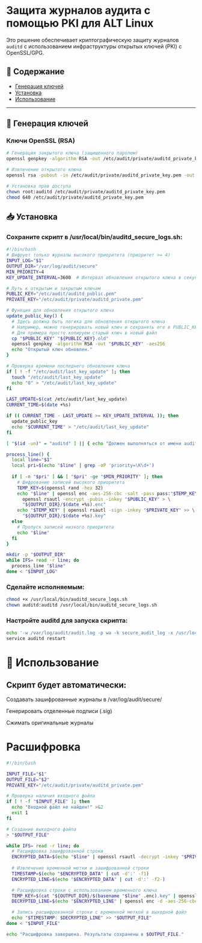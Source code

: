 # Защита журналов аудита с помощью PKI для ALT Linux

Это решение обеспечивает криптографическую защиту журналов `auditd` с использованием инфраструктуры открытых ключей (PKI) с OpenSSL/GPG.

## 📜 Содержание
- [Генерация ключей](#-генерация-ключей)
- [Установка](#-установка)
- [Использование](#-использование)

---

## 🔐 Генерация ключей

### Ключи OpenSSL (RSA)
```bash
# Генерация закрытого ключа (защищенного паролем)
openssl genpkey -algorithm RSA -out /etc/audit/private/auditd_private_key.pem -aes256

# Извлечение открытого ключа
openssl rsa -pubout -in /etc/audit/private/auditd_private_key.pem -out /etc/audit/auditd_public_key.pem

# Установка прав доступа
chown root:auditd /etc/audit/private/auditd_private_key.pem
chmod 640 /etc/audit/private/auditd_private_key.pem
```

## 📥 Установка
### Сохраните скрипт в /usr/local/bin/auditd_secure_logs.sh:

```bash
#!/bin/bash
# Шифрует только журналы высокого приоритета (приоритет >= 4)
INPUT_LOG="$1"
OUTPUT_DIR="/var/log/audit/secure"
MIN_PRIORITY=4
KEY_UPDATE_INTERVAL=3600  # Интервал обновления открытого ключа в секундах (1 час)

# Путь к открытым и закрытым ключам
PUBLIC_KEY="/etc/audit/auditd_public.pem"
PRIVATE_KEY="/etc/audit/private/auditd_private.pem"

# Функция для обновления открытого ключа
update_public_key() {
  # Здесь должна быть логика для обновления открытого ключа
  # Например, можно генерировать новый ключ и сохранять его в PUBLIC_KEY
  # Для примера просто копируем старый ключ в новый файл
  cp "$PUBLIC_KEY" "${PUBLIC_KEY}.old"
  openssl genpkey -algorithm RSA -out "$PUBLIC_KEY" -aes256
  echo "Открытый ключ обновлен."
}

# Проверка времени последнего обновления ключа
if [ ! -f "/etc/audit/last_key_update" ]; then
  touch "/etc/audit/last_key_update"
  echo "0" > "/etc/audit/last_key_update"
fi

LAST_UPDATE=$(cat /etc/audit/last_key_update)
CURRENT_TIME=$(date +%s)

if (( CURRENT_TIME - LAST_UPDATE >= KEY_UPDATE_INTERVAL )); then
  update_public_key
  echo "$CURRENT_TIME" > "/etc/audit/last_key_update"
fi

[ "$(id -un)" = "auditd" ] || { echo "Должен выполняться от имени auditd" >&2; exit 1; }

process_line() {
  local line="$1"
  local pri=$(echo "$line" | grep -oP 'priority=\K\d+')
  
  if [ -n "$pri" ] && [ "$pri" -ge "$MIN_PRIORITY" ]; then
    # Шифрование записей высокого приоритета
    TEMP_KEY=$(openssl rand -hex 32)
    echo "$line" | openssl enc -aes-256-cbc -salt -pass pass:"$TEMP_KEY" | \
      openssl rsautl -encrypt -pubin -inkey "$PUBLIC_KEY" > \
      "${OUTPUT_DIR}/$(date +%s).enc"
    echo "$TEMP_KEY" | openssl rsautl -sign -inkey "$PRIVATE_KEY" >> \
      "${OUTPUT_DIR}/$(date +%s).key"
  else
    # Пропуск записей низкого приоритета
    echo "$line"
  fi
}

mkdir -p "$OUTPUT_DIR"
while IFS= read -r line; do
  process_line "$line"
done < "$INPUT_LOG"
```


### Сделайте исполняемым:

```bash
chmod +x /usr/local/bin/auditd_secure_logs.sh
chown auditd:auditd /usr/local/bin/auditd_secure_logs.sh
```


### Настройте auditd для запуска скрипта:

```bash
echo '-w /var/log/audit/audit.log -p wa -k secure_audit_log -x /usr/local/bin/auditd_secure_logs.sh' > /etc/audit/rules.d/secure_logs.rules
service auditd restart
```



# 🚀 Использование
## Скрипт будет автоматически:
Создавать зашифрованные журналы в /var/log/audit/secure/

Генерировать отделенные подписи (.sig)

Сжимать оригинальные журналы
# Раcшифровка

```bash
#!/bin/bash

INPUT_FILE="$1"
OUTPUT_FILE="$2"
PRIVATE_KEY="/etc/audit/private/auditd_private.pem"

# Проверка наличия входного файла
if [ ! -f "$INPUT_FILE" ]; then
  echo "Входной файл не найден!" >&2
  exit 1
fi

# Создание выходного файла
> "$OUTPUT_FILE"

while IFS= read -r line; do
  # Расшифровка зашифрованной строки
  ENCRYPTED_DATA=$(echo "$line" | openssl rsautl -decrypt -inkey "$PRIVATE_KEY")
  
  # Извлечение временной метки и зашифрованной строки
  TIMESTAMP=$(echo "$ENCRYPTED_DATA" | cut -d':' -f1)
  ENCRYPTED_LINE=$(echo "$ENCRYPTED_DATA" | cut -d':' -f2-)

  # Расшифровка строки с использованием временного ключа
  TEMP_KEY=$(cat "${OUTPUT_DIR}/$(basename "$line" .enc).key" | openssl rsautl -decrypt -inkey "$PRIVATE_KEY")
  DECRYPTED_LINE=$(echo "$ENCRYPTED_LINE" | openssl enc -d -aes-256-cbc -pass pass:"$TEMP_KEY")

  # Запись расшифрованной строки с временной меткой в выходной файл
  echo "$TIMESTAMP: $DECRYPTED_LINE" >> "$OUTPUT_FILE"
done < "$INPUT_FILE"

echo "Расшифровка завершена. Результаты сохранены в $OUTPUT_FILE."
```
